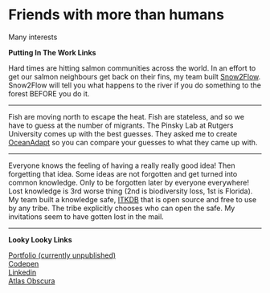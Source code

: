 # Friends with more than humans

Many interests

**Putting In The Work Links**  

Hard times are hitting salmon communities across the world. In an effort to get our salmon neighbours get back on their fins, my team built [Snow2Flow](https://s2f.ucsrb.org/). Snow2Flow will tell you what happens to the river if you do something to the forest BEFORE you do it.  

---  

Fish are moving north to escape the heat. Fish are stateless, and so we have to guess at the number of migrants. The Pinsky Lab at Rutgers University comes up with the best guesses. They asked me to create [OceanAdapt](https://oceanadapt.rutgers.edu/) so you can compare your guesses to what they came up with.   

---  

Everyone knows the feeling of having a really really good idea! Then forgetting that idea. Some ideas are not forgotten and get turned into common knowledge. Only to be forgotten later by everyone everywhere! Lost knowledge is 3rd worse thing (2nd is biodiversity loss, 1st is Florida). My team built a knowledge safe, [ITKDB](https://itkdb.org/about/) that is open source and free to use by any tribe. The tribe explicitly chooses who can open the safe. My invitations seem to have gotten lost in the mail. 

---  

**Looky Looky Links**  

[Portfolio (currently unpublished)](https://pollardld.com)  
[Codepen](https://codepen.io/pollardld)  
[Linkedin](https://www.linkedin.com/in/pollardld/)  
[Atlas Obscura](https://www.atlasobscura.com/users/diccfish)
